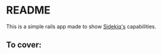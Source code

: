 # README

This is a simple rails app made to show [Sidekiq's](https://github.com/mperham/sidekiq) capabilities.

To cover:
  -
